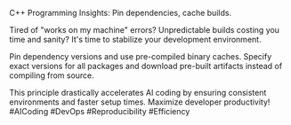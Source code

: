 C++ Programming Insights: Pin dependencies, cache builds.

Tired of "works on my machine" errors? Unpredictable builds costing you time and sanity? It's time to stabilize your development environment.

Pin dependency versions and use pre-compiled binary caches. Specify exact versions for all packages and download pre-built artifacts instead of compiling from source.

This principle drastically accelerates AI coding by ensuring consistent environments and faster setup times. Maximize developer productivity! #AICoding #DevOps #Reproducibility #Efficiency